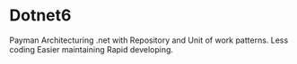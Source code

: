 # Dotnet6
Payman
Architecturing .net with Repository and Unit of work patterns.
Less coding 
Easier maintaining
Rapid developing.
